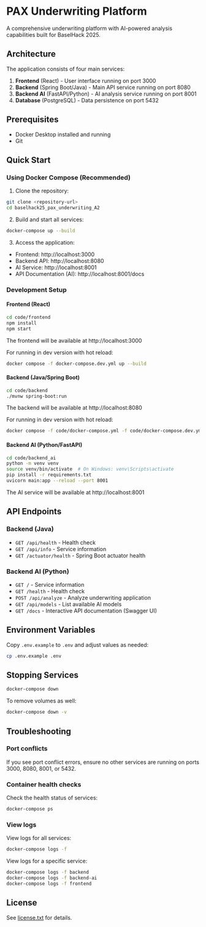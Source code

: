 # PAX Underwriting Platform

A comprehensive underwriting platform with AI-powered analysis capabilities built for BaselHack 2025.

## Architecture

The application consists of four main services:

1. **Frontend** (React) - User interface running on port 3000
2. **Backend** (Spring Boot/Java) - Main API service running on port 8080
3. **Backend AI** (FastAPI/Python) - AI analysis service running on port 8001
4. **Database** (PostgreSQL) - Data persistence on port 5432

## Prerequisites

- Docker Desktop installed and running
- Git

## Quick Start

### Using Docker Compose (Recommended)

1. Clone the repository:

```bash
git clone <repository-url>
cd baselhack25_pax_underwriting_A2
```

2. Build and start all services:

```bash
docker-compose up --build
```

3. Access the application:

- Frontend: http://localhost:3000
- Backend API: http://localhost:8080
- AI Service: http://localhost:8001
- API Documentation (AI): http://localhost:8001/docs

### Development Setup

#### Frontend (React)

```bash
cd code/frontend
npm install
npm start
```

The frontend will be available at http://localhost:3000

For running in dev version with hot reload:

```bash
docker compose -f docker-compose.dev.yml up --build
```

#### Backend (Java/Spring Boot)

```bash
cd code/backend
./mvnw spring-boot:run
```

The backend will be available at http://localhost:8080

For running in dev version with hot reload:

```bash
docker compose -f code/docker-compose.yml -f code/docker-compose.dev.yml up --build
```

#### Backend AI (Python/FastAPI)

```bash
cd code/backend_ai
python -m venv venv
source venv/bin/activate  # On Windows: venv\Scripts\activate
pip install -r requirements.txt
uvicorn main:app --reload --port 8001
```

The AI service will be available at http://localhost:8001

## API Endpoints

### Backend (Java)

- `GET /api/health` - Health check
- `GET /api/info` - Service information
- `GET /actuator/health` - Spring Boot actuator health

### Backend AI (Python)

- `GET /` - Service information
- `GET /health` - Health check
- `POST /api/analyze` - Analyze underwriting application
- `GET /api/models` - List available AI models
- `GET /docs` - Interactive API documentation (Swagger UI)

## Environment Variables

Copy `.env.example` to `.env` and adjust values as needed:

```bash
cp .env.example .env
```

## Stopping Services

```bash
docker-compose down
```

To remove volumes as well:

```bash
docker-compose down -v
```

## Troubleshooting

### Port conflicts

If you see port conflict errors, ensure no other services are running on ports 3000, 8080, 8001, or 5432.

### Container health checks

Check the health status of services:

```bash
docker-compose ps
```

### View logs

View logs for all services:

```bash
docker-compose logs -f
```

View logs for a specific service:

```bash
docker-compose logs -f backend
docker-compose logs -f backend-ai
docker-compose logs -f frontend
```

## License

See [license.txt](license.txt) for details.
